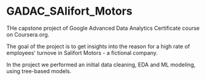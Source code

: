 # GADAC_SAlifort_Motors
 
THe capstone project of Google Advanced Data Analytics Certificate course on Coursera.org.

The goal of the project is to get insights into the reason for a high rate of employees' turnove in Salifort Motors - a fictional company.

In the project we performed an initial data cleaning, EDA and ML modeling, using tree-based models. 
